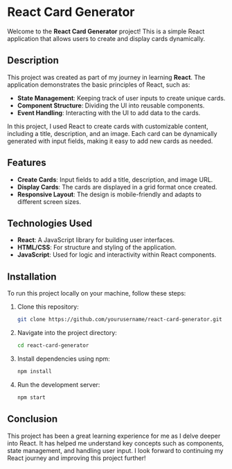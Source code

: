 # React Card Generator

Welcome to the **React Card Generator** project! This is a simple React application that allows users to create and display cards dynamically.

## Description

This project was created as part of my journey in learning **React**. The application demonstrates the basic principles of React, such as:

- **State Management**: Keeping track of user inputs to create unique cards.
- **Component Structure**: Dividing the UI into reusable components.
- **Event Handling**: Interacting with the UI to add data to the cards.

In this project, I used React to create cards with customizable content, including a title, description, and an image. Each card can be dynamically generated with input fields, making it easy to add new cards as needed.

## Features

- **Create Cards**: Input fields to add a title, description, and image URL.
- **Display Cards**: The cards are displayed in a grid format once created.
- **Responsive Layout**: The design is mobile-friendly and adapts to different screen sizes.

## Technologies Used

- **React**: A JavaScript library for building user interfaces.
- **HTML/CSS**: For structure and styling of the application.
- **JavaScript**: Used for logic and interactivity within React components.

## Installation

To run this project locally on your machine, follow these steps:

1. Clone this repository:
   ```bash
   git clone https://github.com/yourusername/react-card-generator.git

2. Navigate into the project directory:
   ```bash
   cd react-card-generator

3. Install dependencies using npm:
   ```bash
   npm install

4. Run the development server:
   ```bash
   npm start


## Conclusion 

This project has been a great learning experience for me as I delve deeper into React.
It has helped me understand key concepts such as components, state management, and handling user input.
I look forward to continuing my React journey and improving this project further!
   

